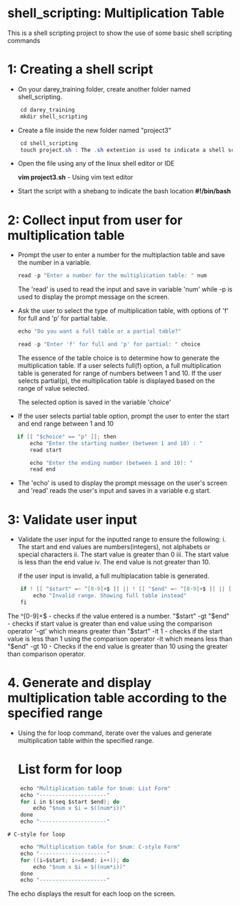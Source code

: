 # shell_scripting: Multiplication Table 
This is a shell scripting project to show the use of some basic shell scripting commands

# 1: Creating a shell script
- On your darey_training folder, create another folder named shell_scripting.

```java
    cd darey_training
    mkdir shell_scripting
```

- Create a file inside the new folder named "project3"

```java
    cd shell_scripting
    touch project.sh : The .sh extention is used to indicate a shell script.
```

- Open the file using any of the linux shell editor or IDE

    **vim project3.sh** - Using vim text editor

- Start the script with a shebang to indicate the bash location
    **#!/bin/bash**

# 2: Collect input from user for multiplication table
- Prompt the user to enter a number for the multiplaction table and save the number in a variable.

    ```java
    read -p "Enter a number for the multiplication table: " num
    ``` 
    The 'read' is used to read the input and save in variable 'num' while -p is used to display the prompt message on the screen.

- Ask the user to select the type of multiplication table, with options of 'f' for full and 'p' for partial table.


    ```java
    echo "Do you want a full table or a partial table?"
    ```
    ```java
    read -p "Enter 'f' for full and 'p' for partial: " choice
    ```


    The essence of the table choice is to determine how to generate the multiplication table. If a user selects full(f) option, a full multiplication table is generated for range of numbers between 1 and 10. If the user selects partial(p), the multiplication table is displayed based on the range of value selected.

    The selected option is saved in the variable 'choice'

- If the user selects partial table option, prompt the user to enter the start and end range between 1 and 10


 ```java
    if [[ "$choice" == "p" ]]; then
        echo "Enter the starting number (between 1 and 10) : "
		read start

	    echo "Enter the ending number (between 1 and 10): "
	    read end
 ```


- The 'echo' is used to display the prompt message on the user's screen and 'read' reads the user's input and saves in a variable e.g start.

# 3: Validate user input
- Validate the user input for the inputted range to ensure the following:
    i. The start and end values are numbers(integers), not alphabets or special characters
    ii. The start value is greater than 0
    iii. The start value is less than the end value
    iv. The end value is not greater than 10.

    if the user input is invalid, a full multiplacation table is generated.

```java
    if ! [[ "$start" =~ ^[0-9]+$ ]] || ! [[ "$end" =~ ^[0-9]+$ ]] || [[ "$start" -gt "$end" ]] || [[ "$start" -lt 1 ]] || [[ "$end" -gt 10 ]]; then
		echo "Invalid range. Showing full table instead"
	fi
```


The ^[0-9]+$ - checks if the value entered is a number.
"$start" -gt "$end" - checks if start value is greater than end value using the comparison operator '-gt' which means greater than
"$start" -lt 1 - checks if the start value is less than 1 using the comparison operator -lt which means less than
"$end" -gt 10 - Checks if the end value is greater than 10 using the greater than comparison operator.

# 4. Generate and display multiplication table according to the specified range
- Using the for loop command, iterate over the values and generate multiplication table within the specified range.

    # List form for loop 
```java
    echo "Multiplication table for $num: List Form"
    echo "---------------------"
    for i in $(seq $start $end); do
        echo "$num x $i = $((num*i))"
    done
    echo "---------------------"
```

    # C-style for loop
```java
    echo "Multiplication table for $num: C-style Form"
    echo "---------------------"
    for ((i=$start; i<=$end; i++)); do
        echo "$num x $i = $((num*i))"
    done
    echo "---------------------"
```


The echo displays the result for each loop on the screen.




